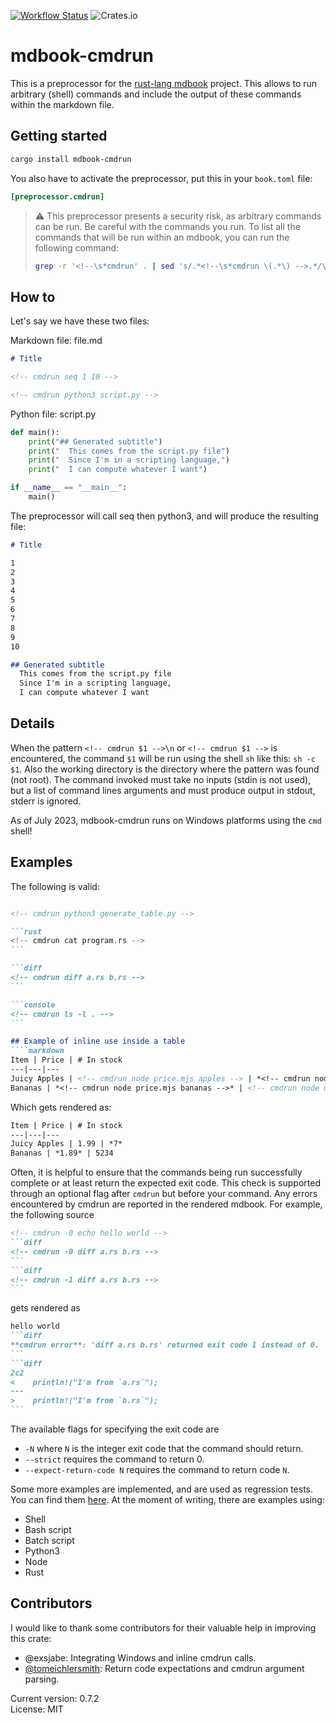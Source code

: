 [![Workflow Status](https://github.com/FauconFan/mdbook-cmdrun/actions/workflows/main.yml/badge.svg)](https://github.com/FauconFan/mdbook-cmdrun/actions?query=workflow%3A%22main%22)
![Crates.io](https://img.shields.io/crates/l/mdbook-cmdrun)

# mdbook-cmdrun

This is a preprocessor for the [rust-lang mdbook](https://github.com/rust-lang/mdBook) project. This allows to run arbitrary (shell) commands and include the output of these commands within the markdown file.

## Getting started

```sh
cargo install mdbook-cmdrun
```

You also have to activate the preprocessor, put this in your `book.toml` file:
```toml
[preprocessor.cmdrun]
```

> :warning: This preprocessor presents a security risk, as arbitrary commands can be run. Be careful with the commands you run.
> To list all the commands that will be run within an mdbook, you can run the following command:
> ```sh
> grep -r '<!--\s*cmdrun' . | sed 's/.*<!--\s*cmdrun \(.*\) -->.*/\1/'
> ``````


## How to

Let's say we have these two files:

Markdown file: file.md
```markdown
# Title

<!-- cmdrun seq 1 10 -->

<!-- cmdrun python3 script.py -->

```

Python file: script.py
```python
def main():
    print("## Generated subtitle")
    print("  This comes from the script.py file")
    print("  Since I'm in a scripting language,")
    print("  I can compute whatever I want")

if __name__ == "__main__":
    main()

```

The preprocessor will call seq then python3, and will produce the resulting file:

```markdown
# Title

1
2
3
4
5
6
7
8
9
10

## Generated subtitle
  This comes from the script.py file
  Since I'm in a scripting language,
  I can compute whatever I want


```

## Details

When the pattern `<!-- cmdrun $1 -->\n` or `<!-- cmdrun $1 -->` is encountered, the command `$1` will be run using the shell `sh` like this: `sh -c $1`.
Also the working directory is the directory where the pattern was found (not root).
The command invoked must take no inputs (stdin is not used), but a list of command lines arguments and must produce output in stdout, stderr is ignored.

As of July 2023, mdbook-cmdrun runs on Windows platforms using the `cmd` shell!

## Examples

The following is valid:

````markdown

<!-- cmdrun python3 generate_table.py -->

```rust
<!-- cmdrun cat program.rs -->
```

```diff
<!-- cmdrun diff a.rs b.rs -->
```

```console
<!-- cmdrun ls -l . -->
```

## Example of inline use inside a table
````markdown
Item | Price | # In stock
---|---|---
Juicy Apples | <!-- cmdrun node price.mjs apples --> | *<!-- cmdrun node quantity.mjs apples  -->*
Bananas | *<!-- cmdrun node price.mjs bananas -->* | <!-- cmdrun node quantity.mjs bananas -->
````

Which gets rendered as:
````markdown
Item | Price | # In stock
---|---|---
Juicy Apples | 1.99 | *7*
Bananas | *1.89* | 5234
````

Often, it is helpful to ensure that the commands being run successfully complete
or at least return the expected exit code. This check is supported through an
optional flag after `cmdrun` but before your command.
Any errors encountered by cmdrun are reported in the rendered mdbook.
For example, the following source

````markdown
<!-- cmdrun -0 echo hello world -->
```diff
<!-- cmdrun -0 diff a.rs b.rs -->
```
```diff
<!-- cmdrun -1 diff a.rs b.rs -->
```
````
gets rendered as
````markdown
hello world
```diff
**cmdrun error**: 'diff a.rs b.rs' returned exit code 1 instead of 0.
```
```diff
2c2
<    println!("I'm from `a.rs`");
---
>    println!("I'm from `b.rs`");
```
````
The available flags for specifying the exit code are
- `-N` where `N` is the integer exit code that the command should return.
- `--strict` requires the command to return 0.
- `--expect-return-code N` requires the command to return code `N`.

Some more examples are implemented, and are used as regression tests. You can find them [here](https://github.com/FauconFan/mdbook-cmdrun/tree/master/tests/regression/).
At the moment of writing, there are examples using:
- Shell
- Bash script
- Batch script
- Python3
- Node
- Rust


## Contributors

I would like to thank some contributors for their valuable help in improving this crate:
- @exsjabe: Integrating Windows and inline cmdrun calls.  
- [@tomeichlersmith](https://github.com/tomeichlersmith): Return code expectations and cmdrun argument parsing.

Current version: 0.7.2  
License: MIT
